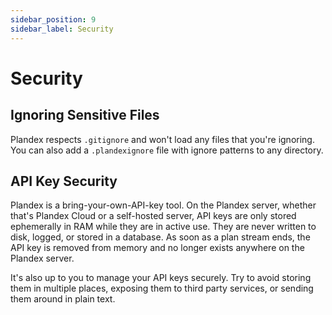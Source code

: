 ```yaml
---
sidebar_position: 9
sidebar_label: Security
---
```


# Security
## Ignoring Sensitive Files

Plandex respects `.gitignore` and won't load any files that you're ignoring. You can also add a `.plandexignore` file with ignore patterns to any directory.

## API Key Security

Plandex is a bring-your-own-API-key tool. On the Plandex server, whether that's Plandex Cloud or a self-hosted server, API keys are only stored ephemerally in RAM while they are in active use. They are never written to disk, logged, or stored in a database. As soon as a plan stream ends, the API key is removed from memory and no longer exists anywhere on the Plandex server.

It's also up to you to manage your API keys securely. Try to avoid storing them in multiple places, exposing them to third party services, or sending them around in plain text.